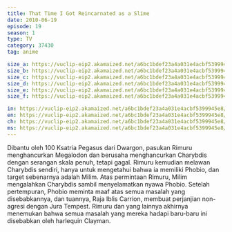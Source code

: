 ```yaml
---
title: That Time I Got Reincarnated as a Slime
date: 2010-06-19
episode: 19
season: 1
type: TV
category: 37430
tag: anime

size_a: https://vuclip-eip2.akamaized.net/a6bc1bdef23a4a031e4acbf5399945e8/vp63207_V20210323042540/hlsc_e2931_2.m3u8
size_b: https://vuclip-eip2.akamaized.net/a6bc1bdef23a4a031e4acbf5399945e8/vp63207_V20210323042540/hlsc_e2931_3.m3u8
size_c: https://vuclip-eip2.akamaized.net/a6bc1bdef23a4a031e4acbf5399945e8/vp63207_V20210323042540/hlsc_e2931_4.m3u8
size_d: https://vuclip-eip2.akamaized.net/a6bc1bdef23a4a031e4acbf5399945e8/vp63207_V20210323042540/hlsc_e2931_5.m3u8
size_e: https://vuclip-eip2.akamaized.net/a6bc1bdef23a4a031e4acbf5399945e8/vp63207_V20210323042540/hlsc_e2931_6.m3u8
size_f: https://vuclip-eip2.akamaized.net/a6bc1bdef23a4a031e4acbf5399945e8/vp63207_V20210323042540/hlsc_e2931_7.m3u8

in: https://vuclip-eip2.akamaized.net/a6bc1bdef23a4a031e4acbf5399945e8/id.vtt
en: https://vuclip-eip2.akamaized.net/a6bc1bdef23a4a031e4acbf5399945e8/en.vtt
ch: https://vuclip-eip2.akamaized.net/a6bc1bdef23a4a031e4acbf5399945e8/zh-TW.vtt
ms: https://vuclip-eip2.akamaized.net/a6bc1bdef23a4a031e4acbf5399945e8/ms.vtt
---
```

Dibantu oleh 100 Ksatria Pegasus dari Dwargon, pasukan Rimuru menghancurkan Megalodon dan berusaha menghancurkan Charybdis dengan serangan skala penuh, tetapi gagal. Rimuru kemudian melawan Charybdis sendiri, hanya untuk mengetahui bahwa ia memiliki Phobio, dan target sebenarnya adalah Milim. Atas permintaan Rimuru, Milim mengalahkan Charybdis sambil menyelamatkan nyawa Phobio. Setelah pertempuran, Phobio meminta maaf atas semua masalah yang disebabkannya, dan tuannya, Raja Iblis Carrion, membuat perjanjian non-agresi dengan Jura Tempest. Rimuru dan yang lainnya akhirnya menemukan bahwa semua masalah yang mereka hadapi baru-baru ini disebabkan oleh harlequin Clayman.